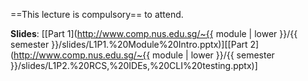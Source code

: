 ==This lecture is compulsory== to attend.

**Slides**: [[Part 1](http://www.comp.nus.edu.sg/~{{ module | lower }}/{{ semester }}/slides/L1P1.%20Module%20Intro.pptx)][[Part 2](http://www.comp.nus.edu.sg/~{{ module | lower }}/{{ semester }}/slides/L1P2.%20RCS,%20IDEs,%20CLI%20testing.pptx)]



